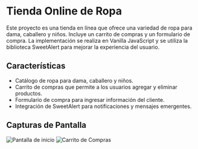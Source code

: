 # Tienda Online de Ropa

Este proyecto es una tienda en línea que ofrece una variedad de ropa para dama, caballero y niños. Incluye un carrito de compras y un formulario de compra. La implementación se realiza en Vanilla JavaScript y se utiliza la biblioteca SweetAlert para mejorar la experiencia del usuario.

## Características

- Catálogo de ropa para dama, caballero y niños.
- Carrito de compras que permite a los usuarios agregar y eliminar productos.
- Formulario de compra para ingresar información del cliente.
- Integración de SweetAlert para notificaciones y mensajes emergentes.

## Capturas de Pantalla

![Pantalla de inicio](screenshots/home.png)
![Carrito de Compras](screenshots/cart.png)


